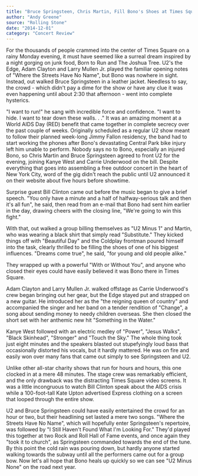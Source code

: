 ```yaml
---
title: "Bruce Springsteen, Chris Martin, Fill Bono's Shoes at Times Square Benefit"
author: "Andy Greene"
source: "Rolling Stone"
date: "2014-12-01"
category: "Concert Review"
---
```


For the thousands of people crammed into the center of Times Square on a rainy Monday evening, it must have seemed like a surreal dream inspired by a night gorging on junk food, Born to Run and The Joshua Tree. U2's the Edge, Adam Clayton and Larry Mullen Jr. played the familiar opening notes of "Where the Streets Have No Name", but Bono was nowhere in sight. Instead, out walked Bruce Springsteen in a leather jacket. Needless to say, the crowd - which didn't pay a dime for the show or have any clue it was even happening until about 2:30 that afternoon - went into complete hysterics.

"I want to run!" he sang with incredible force and confidence. "I want to hide. I want to tear down these walls. . ." It was an amazing moment at a World AIDS Day (RED) benefit that came together in complete secrecy over the past couple of weeks. Originally scheduled as a regular U2 show meant to follow their planned week-long Jimmy Fallon residency, the band had to start working the phones after Bono's devastating Central Park bike injury left him unable to perform. Nobody says no to Bono, especially an injured Bono, so Chris Martin and Bruce Springsteen agreed to front U2 for the evening, joining Kanye West and Carrie Underwood on the bill. Despite everything that goes into assembling a free outdoor concert in the heart of New York City, word of the gig didn't reach the public until U2 announced it on their website about five hours before showtime.

Surprise guest Bill Clinton came out before the music began to give a brief speech. "You only have a minute and a half of halfway-serious talk and then it's all fun", he said, then read from an e-mail that Bono had sent him earlier in the day, drawing cheers with the closing line, "We're going to win this fight."

With that, out walked a group billing themselves as "U2 Minus 1" and Martin, who was wearing a black shirt that simply read "Substitute." They kicked things off with "Beautiful Day" and the Coldplay frontman poured himself into the task, clearly thrilled to be filling the shoes of one of his biggest influences. "Dreams come true", he said, "for young and old people alike."

They wrapped up with a powerful "With or Without You", and anyone who closed their eyes could have easily believed it was Bono there in Times Square.

Adam Clayton and Larry Mullen Jr. walked offstage as Carrie Underwood's crew began bringing out her gear, but the Edge stayed put and strapped on a new guitar. He introduced her as the "the reigning queen of country" and accompanied the singer and her band on a tender rendition of "Change", a song about sending money to needy children overseas. She then closed the short set with her anthemic new hit "Something in the Water."

Kanye West followed with an electric medley of "Power", "Jesus Walks", "Black Skinhead", "Stronger" and "Touch the Sky." The whole thing took just eight minutes and the speakers blasted out stupefyingly loud bass that occasionally distorted his vocals, but it hardly mattered. He was on fire and easily won over many fans that came out simply to see Springsteen and U2.

Unlike other all-star charity shows that run for hours and hours, this one clocked in at a mere 48 minutes. The stage crew was remarkably efficient, and the only drawback was the distracting Times Square video screens. It was a little incongruous to watch Bill Clinton speak about the AIDS crisis while a 100-foot-tall Kate Upton advertised Express clothing on a screen that looped through the entire show.

U2 and Bruce Springsteen could have easily entertained the crowd for an hour or two, but their headlining set lasted a mere two songs. "Where the Streets Have No Name", which will hopefully enter Springsteen's repertoire, was followed by "I Still Haven't Found What I'm Looking For." They'd played this together at two Rock and Roll Hall of Fame events, and once again they "took it to church", as Springsteen commanded towards the end of the tune. By this point the cold rain was pouring down, but hardly anyone started walking towards the subway until all the performers came out for a group bow. Now let's all hope that Bono heals up quickly so we can see "U2 Minus None" on the road next year.